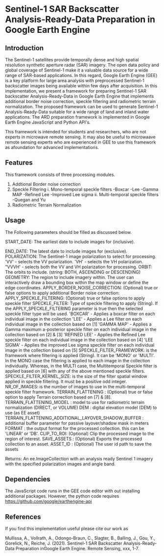 # Sentinel-1 SAR Backscatter Analysis-Ready-Data Preparation in Google Earth Engine

## Introduction
The Sentinel-1 satellites provide temporally dense and high spatial resolution synthetic aperture radar (SAR) imagery. The open data policy and global coverage of Sentinel-1 make it a valuable data source for a wide range of SAR-based applications. In this regard, Google Earth Engine (GEE) is a key platform for large area analysis with preprocessed Sentinel-1 backscatter images being available within few days after acquisition.  In this implementation, we present a framework for preparing Sentinel-1 SAR backscatter Analysis-Ready-Data in Google Earth Engine that implements additional border noise correction, speckle filtering and radiometric terrain normalization. The proposed framework can be used to generate Sentinel-1 Analysis-Ready-Data suitable for a wide range of land and inland water applications. The ARD preparation framework is implemented in Google Earth Engine JavaScript and Python API's.

This framework is intended for students and researchers, who are not experts in microwave remote sensing. It may also be useful to microwaave remote sensing experts who are experienced in GEE to use this framework as afoundation for advanced implementations.

## Features
This framework consists of three processing modules.
1. Addtional Border noise correction
2. Speckle Filtering
    i. Mono-temporal speckle filters
       -Boxcar
       -Lee
       -Gamma MAP
       -Refined Lee
       -Improved Lee sigma
    ii. Multi-temporal speckle filters
       -Quegan and Yu
3. Radiometric Terrain Normalization

## Usage
The Following parameters should be filled as discussed below.
<p>START_DATE: The earliest date to include images for (inclusive).</p>
END_DATE: The latest date to include images for (exclusive).
POLARIZATION: The Sentinel-1 image polarization to select for processing.
            'VV' - selects the VV polarization.
            'VH' - selects the VH polarization.
            "VVVH' - selects both the VV and VH polarization for processing.
ORBIT:  The orbits to include. (string: BOTH, ASCENDING or DESCENDING)
GEOMETRY: The region to include imagery within.
            The user can interactively draw a bounding box within the map window or define the edge coordinates.
APPLY_BORDER_NOISE_CORRECTION: (Optional) true or false options to apply additional Border noise correction:
APPLY_SPECKLE_FILTERING: (Optional) true or false options to apply speckle filter
SPECKLE_FILTER: Type of speckle filtering to apply (String). If the APPLY_SPECKLE_FILTERING parameter is true then the selected speckle filter type will be used.
            'BOXCAR' - Applies a boxcar filter on each individual image in the collection
            'LEE' - Applies a Lee filter on each individual image in the collection based on [1]
            'GAMMA MAP' - Applies a Gamma maximum a-posterior speckle filter on each individual image in the collection based on [2] & [3]
            'REFINED LEE' - Applies the Refined Lee speckle filter on each individual image in the collection
                                  based on [4]
            'LEE SIGMA' - Applies the improved Lee sigma speckle filter on each individual image in the collection
                                  based on [5]
SPECKLE_FILTER_FRAMEWORK: is the framework where filtering is applied (String). It can be 'MONO' or 'MULTI'. In the MONO case
                          the filtering is applied to each image in the collection individually. Whereas, in the MULTI case,
                          the Multitemporal Speckle filter is applied based on  [6] with any of the above mentioned speckle filters.
SPECKLE_FILTER_KERNEL_SIZE: is the size of the filter spatial window applied in speckle filtering. It must be a positive odd integer.
NR_OF_IMAGES: is the number of images to use in the multi-temporal speckle filter framework.
TERRAIN_FLATTENING : (Optional) true or false option to apply Terrain correction based on [7] & [8]. 
TERRAIN_FLATTENING_MODEL : model to use for radiometric terrain normalization (DIRECT, or VOLUME)
DEM : digital elevation model (DEM) to use (as EE asset)
TERRAIN_FLATTENING_ADDITIONAL_LAYOVER_SHADOW_BUFFER : additional buffer parameter for passive layover/shadow mask in meters
FORMAT : the output format for the processed collection. this can be 'LINEAR' or 'DB'.
CLIP_TO_ROI: (Optional) Clip the processed image to the region of interest.
SAVE_ASSETS : (Optional) Exports the processed collection to an asset.
ASSET_ID : (Optional) The user id path to save the assets
        
Returns:
        An ee.ImageCollection with an analysis ready Sentinel 1 imagery with the specified polarization images and angle band.

## Dependencies
The JavaScript code runs in the GEE code editor with out installing additional packages. However, the python code requires 
https://github.com/google/earthengine-api

## References
If you find this implementation useful please cite our work as

Mullissa, A., Vollrath, A., Odongo-Braun, C., Slagter, B., Balling, J., Gou, Y., Gorelick, N., Reiche, J. (2021). Sentinel-1 SAR Backscatter Analysis-Ready-Data Preparation inGoogle Earth Engine. Remote Sensing, xxx, 1-7.
